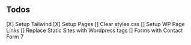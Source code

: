 ## Todos 
[X] Setup Tailwind
[X] Setup Pages
[] Clear styles.css
[] Setup WP Page Links
[] Replace Static Sites with Wordpress tags
[] Forms with Contact Form 7